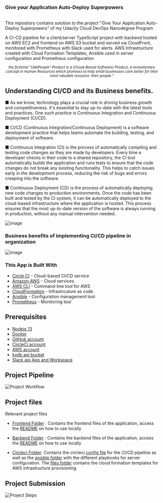 ### Give your Application Auto-Deploy Superpowers
<br>
This repository contains solution to the project "Give Your Application Auto-Deploy Superpowers" of my Udacity Cloud DevOps Nanodegree Program
<p align="left">
A CI-CD pipeline for a client/server TypeScript project with backend hosted on AWS EC2 and frontend on AWS S3 bucket and served via CloudFront, monitored with Prometheus with Slack used for alerts. AWS Infrastructure created with Cloud Formation Templates, Ansible used in server configuration and Prometheus configuration </p>

<p align="center">
<small><i>the fictional "UdaPeople" Product is a (Cloud-Based Software) Product,  a revolutionary concept in Human Resources which promises to help small businesses care better for their most valuable resource: their people."</i></small>
</p>

## Understanding CI/CD and its Business benefits.

■	As we know, technology plays a crucial role in driving business growth and competitiveness. it's essential to stay up-to-date with the latest tools and practices. One such practice is Continuous Integration and Continuous Deployment (CI/CD).

■	CI/CD (Continuous Integration/Continuous Deployment) is a software development practice that helps teams automate the building, testing, and deployment of software.

■	Continuous Integration (CI) is the process of automatically compiling and testing code changes as they are made by developers. Every time a developer checks in their code to a shared repository, the CI tool automatically builds the application and runs tests to ensure that the code changes do not break any existing functionality. This helps to catch issues early in the development process, reducing the risk of bugs and errors creeping into the software.

■	Continuous Deployment (CD) is the process of automatically deploying new code changes to production environments. Once the code has been built and tested by the CI system, it can be automatically deployed to the cloud-based infrastructure where the application is hosted. This process ensures that the most up-to-date version of the software is always running in production, without any manual intervention needed.

![image](https://user-images.githubusercontent.com/99427790/223754928-ba2d8dd2-5e1f-4346-abf2-bf3e54a59222.png)


### Business benefits of implementing CI/CD pipeline in organization

![image](https://user-images.githubusercontent.com/99427790/223755213-2231e79d-f1a7-4c59-8eeb-b1124edd4c98.png)



### This App is Built With

- [Circle CI](www.circleci.com) - Cloud-based CI/CD service
- [Amazon AWS](https://aws.amazon.com/) - Cloud services
- [AWS CLI](https://aws.amazon.com/cli/) - Command-line tool for AWS
- [CloudFormation](https://aws.amazon.com/cloudformation/) - Infrastrcuture as code
- [Ansible](https://www.ansible.com/) - Configuration management tool
- [Prometheus](https://prometheus.io/) - Monitoring tool


## Prerequisites

* [Nodejs 13](https://nodejs.org/en/)
* [Docker](https://www.docker.com/)
* [GitHub account](https://github.com/)
* [CircleCi account](https://circleci.com/)
* [AWS account](https://aws.amazon.com/)
* [kvdb api bucket](https://kvdb.io/)
* [Slack api App and Workspace](https://slack.com/)


## Project Pipeline
![Project Workflow](./screenshots%20taken/udapeople-pipeline.png)


## Project files
Relevant project files

* [Frontend Folder](./frontend/) : Contains the frontend files of the application, access the [README](./frontend/README.md) on how to use locally

* [Backend Folder](./backend/) : Contains the backend files of the application, access the [README](./backend/README.md) on how to use locally

* [Circleci Folder](.circleci): Contains the circleci [config file](.circleci/config.yml) for the CI/CD pipeline as well as the [ansible folder](.circleci/ansible/) with the different playbooks for server configuration. The [files folder](.circleci/files/) contains the cloud formation templates for AWS infrastructure provisioning.


## Project Submission  
![Project Steps](./screenshots%20taken/project-steps.jpg)
